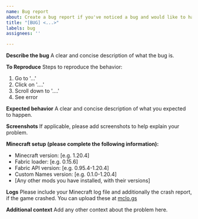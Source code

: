 ```yaml
---
name: Bug report
about: Create a bug report if you've noticed a bug and would like to have it fixed
title: "[BUG] <...>"
labels: bug
assignees: ''

---
```


**Describe the bug**
A clear and concise description of what the bug is.

**To Reproduce**
Steps to reproduce the behavior:
1. Go to '...'
2. Click on '....'
3. Scroll down to '....'
4. See error

**Expected behavior**
A clear and concise description of what you expected to happen.

**Screenshots**
If applicable, please add screenshots to help explain your problem.

**Minecraft setup (please complete the following information):**
 - Minecraft version: [e.g. 1.20.4]
 - Fabric loader: [e.g. 0.15.6]
 - Fabric API version: [e.g. 0.95.4-1.20.4]
 - Custom Names version: [e.g. 0.1.0-1.20.4]
 - [Any other mods you have installed, with their versions]

**Logs**
Please include your Minecraft log file and additionally the crash report, if the game crashed. You can upload these at [mclo.gs](https://mclo.gs/)

**Additional context**
Add any other context about the problem here.
